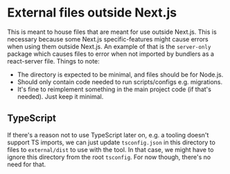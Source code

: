 <!-- @todo starter::Read this readme -->

# External files outside Next.js

This is meant to house files that are meant for use outside Next.js. This is
necessary because some Next.js specific-features might cause errors when using
them outside Next.js. An example of that is the `server-only` package which
causes files to error when not imported by bundlers as a react-server file.
Things to note:

- The directory is expected to be minimal, and files should be for Node.js.
- Should only contain code needed to run scripts/configs e.g. migrations.
- It's fine to reimplement something in the main project code (if that's
  needed). Just keep it minimal.

## TypeScript

If there's a reason not to use TypeScript later on, e.g. a tooling doesn't
support TS imports, we can just update `tsconfig.json` in this directory to
files to `external/dist` to use with the tool. In that case, we might have to
ignore this directory from the root `tsconfig`. For now though, there's no need
for that.
